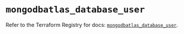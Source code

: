 # `mongodbatlas_database_user`

Refer to the Terraform Registry for docs: [`mongodbatlas_database_user`](https://registry.terraform.io/providers/mongodb/mongodbatlas/1.29.0/docs/resources/database_user).
